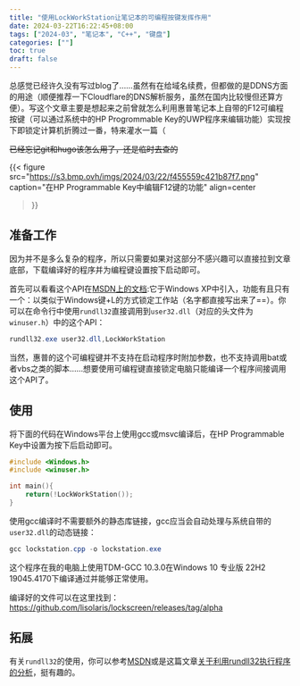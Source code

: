 ```yaml
---
title: "使用LockWorkStation让笔记本的可编程按键发挥作用"
date: 2024-03-22T16:22:45+08:00
tags: ["2024-03", "笔记本", "C++", "键盘"]
categories: [""]
toc: true
draft: false
---
```


总感觉已经许久没有写过blog了……虽然有在给域名续费，但都做的是DDNS方面的用途（顺便推荐一下Cloudflare的DNS解析服务，虽然在国内比较慢但还算方便）。写这个文章主要是想起来之前曾就怎么利用惠普笔记本上自带的F12可编程按键（可以通过系统中的HP Progrommable Key的UWP程序来编辑功能）实现按下即锁定计算机折腾过一番，特来灌水一篇（

~~已经忘记git和hugo该怎么用了，还是临时去查的~~

{{< figure
    src="https://s3.bmp.ovh/imgs/2024/03/22/f455559c421b87f7.png"
    caption="在HP Programmable Key中编辑F12键的功能"
    align=center
>}}

## 准备工作

因为并不是多么复杂的程序，所以只需要如果对这部分不感兴趣可以直接拉到文章底部，下载编译好的程序并为编程键设置按下启动即可。

首先可以看看这个API在[MSDN上的文档](https://learn.microsoft.com/en-us/windows/win32/api/winuser/nf-winuser-lockworkstation):它于Windows XP中引入，功能有且只有一个：以类似于Windows键+L的方式锁定工作站（名字都直接写出来了==）。你可以在命令行中使用`rundll32`直接调用到`user32.dll`（对应的头文件为`winuser.h`）中的这个API：

```powershell
rundll32.exe user32.dll,LockWorkStation
```

当然，惠普的这个可编程键并不支持在启动程序时附加参数，也不支持调用bat或者vbs之类的脚本……想要使用可编程键直接锁定电脑只能编译一个程序间接调用这个API了。

## 使用

将下面的代码在Windows平台上使用gcc或msvc编译后，在HP Programmable Key中设置为按下后启动即可。

```C++
#include <Windows.h>
#include <winuser.h>

int main(){
    return(!LockWorkStation());
}
```

使用gcc编译时不需要额外的静态库链接，gcc应当会自动处理与系统自带的`user32.dll`的动态链接：

```powershell
gcc lockstation.cpp -o lockstation.exe
```

这个程序在我的电脑上使用TDM-GCC 10.3.0在Windows 10 专业版 22H2 19045.4170下编译通过并能够正常使用。

编译好的文件可以在这里找到：<https://github.com/lisolaris/lockscreen/releases/tag/alpha>

## 拓展

有关`rundll32`的使用，你可以参考[MSDN](https://learn.microsoft.com/zh-cn/windows-server/administration/windows-commands/rundll32)或是这篇文章[关于利用rundll32执行程序的分析](https://3gstudent.github.io/%E5%85%B3%E4%BA%8E%E5%88%A9%E7%94%A8rundll32%E6%89%A7%E8%A1%8C%E7%A8%8B%E5%BA%8F%E7%9A%84%E5%88%86%E6%9E%90)，挺有趣的。
